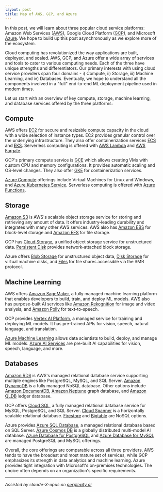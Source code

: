 ```yaml
---
layout: post
title: Map of AWS, GCP, and Azure
---
```


In this post, we will learn about three popular cloud service platforms: Amazon Web Services ([AWS](https://aws.amazon.com/)), Google Cloud Platform ([GCP](https://cloud.google.com/products?hl=en)), and Microsoft [Azure](https://azure.microsoft.com/en-ca). We hope to build up this post asynchronously as we explore more of the ecosystem.

Cloud computing has revolutionized the way applications are built, deployed, and scaled. AWS, GCP, and Azure offer a wide array of services and tools to cater to various computing needs. Each of the three have unique strengths and differentiators. Our primary interests with using cloud service providers span four domains - i) Compute, ii) Storage, iii) Machine Learning, and iv) Databases. Eventually, we hope to understand all the components involved in a "full" end-to-end ML deployment pipeline used in modern times.

Let us start with an overview of key compute, storage, machine learning, and database services offered by the three platforms:

## Compute

AWS offers [EC2](https://aws.amazon.com/ec2/) for secure and resizable compute capacity in the cloud with a wide selection of instance types. EC2 provides granular control over the underlying infrastructure. They also offer containerization services [ECS](https://aws.amazon.com/ecs/) and [EKS](https://aws.amazon.com/eks/). Serverless computing is offered with [AWS Lambda](https://aws.amazon.com/lambda/) and [AWS Fargate](https://aws.amazon.com/fargate/?c=ser&sec=srv).

GCP's primary compute service is [GCE](https://cloud.google.com/products/compute?hl=en) which allows creating VMs with custom CPU and memory configurations. It provides automatic scaling and OS-level changes. They also offer [GKE](https://cloud.google.com/kubernetes-engine?hl=en) for containerization services.

[Azure Compute](https://azure.microsoft.com/en-gb/products/category/compute) offerings include Virtual Machines for Linux and Windows, and [Azure Kubernetes Service](https://azure.microsoft.com/en-gb/products/kubernetes-service). Serverless computing is offered with [Azure Functions](https://azure.microsoft.com/en-gb/products/functions).

## Storage

[Amazon S3](https://aws.amazon.com/s3/) is AWS's scalable object storage service for storing and retrieving any amount of data. It offers industry-leading durability and integrates with many other AWS services. AWS also has [Amazon EBS](https://aws.amazon.com/ebs/) for block-level storage and [Amazon EFS](https://aws.amazon.com/efs/) for file storage.

GCP has [Cloud Storage](https://cloud.google.com/storage?hl=en), a unified object storage service for unstructured data. [Persistent Disk](https://cloud.google.com/persistent-disk?hl=en) provides network-attached block storage.

Azure offers [Blob Storage](https://azure.microsoft.com/en-gb/products/storage/blobs) for unstructured object data, [Disk Storage](https://azure.microsoft.com/en-gb/products/storage/disks) for virtual machine disks, and [Files](https://azure.microsoft.com/en-gb/products/storage/files) for file shares accessible via the SMB protocol.

## Machine Learning

AWS offers [Amazon SageMaker](https://aws.amazon.com/sagemaker/), a fully managed machine learning platform that enables developers to build, train, and deploy ML models. AWS also has purpose-built AI services like [Amazon Rekognition](https://aws.amazon.com/rekognition/) for image and video analysis, and [Amazon Polly](https://aws.amazon.com/polly/) for text-to-speech.

GCP provides [Vertex AI Platform](https://cloud.google.com/vertex-ai?hl=en), a managed service for training and deploying ML models. It has pre-trained APIs for vision, speech, natural language, and translation.

[Azure Machine Learning](https://azure.microsoft.com/en-gb/products/machine-learning) allows data scientists to build, deploy, and manage ML models. [Azure AI Services](https://azure.microsoft.com/en-us/products/ai-services) are pre-built AI capabilities for vision, speech, language, and more.

## Databases

[Amazon RDS](https://aws.amazon.com/rds/) is AWS's managed relational database service supporting multiple engines like PostgreSQL, MySQL, and SQL Server. [Amazon DynamoDB](https://aws.amazon.com/dynamodb/) is a fully managed NoSQL database. Other options include [Amazon DocumentDB](https://aws.amazon.com/documentdb/), [Amazon Neptune](https://aws.amazon.com/neptune/) graph database, and [Amazon QLDB](https://aws.amazon.com/qldb/) ledger database.

GCP offers [Cloud SQL](https://cloud.google.com/sql?hl=en), a fully managed relational database service for MySQL, PostgreSQL, and SQL Server. [Cloud Spanner](https://cloud.google.com/spanner?hl=en) is a horizontally scalable relational database. [Firestore](https://cloud.google.com/firestore?hl=en) and [Bigtable](https://cloud.google.com/bigtable?hl=en) are NoSQL options.

Azure provides [Azure SQL Database](https://azure.microsoft.com/en-gb/products/azure-sql/database), a managed relational database based on SQL Server. [Azure Cosmos DB](https://learn.microsoft.com/en-us/azure/cosmos-db/introduction) is a globally distributed multi-model AI database. [Azure Database for PostgreSQL](https://azure.microsoft.com/en-gb/products/postgresql) and [Azure Database for MySQL](https://azure.microsoft.com/en-gb/products/mysql) are managed PostgreSQL and MySQL offerings.

Overall, the core offerings are comparable across all three providers. AWS tends to have the broadest and most mature set of services, while GCP emphasizes its strength in data analytics and machine learning. Azure provides tight integration with Microsoft's on-premises technologies. The choice often depends on an organization's specific requirements.

---
_Assisted by claude-3-opus on [perplexity.ai](https://perplexity.ai)_

<!-- -------------------------------------------------------------- -->
<!-- 
sequence: renumber, accumulate, format

to increment numbers, use multiple cursors then emmet shortcuts

regex...
\[(\d+)\]
to
 [[$1](#ref-$1)]

regex...
\[(\d+)\] (.*)
to
[$1] <a id="ref-$1"></a> [display text]($2)  

change "Citations:" to "## References"
-->
<!-- 
Include images like this:  
<figure style="text-align: center; width:100%;">
    <img src="{{site.baseurl}}/images/experimenting_files/experimenting_18_1.svg" alt="___" style="max-width:90%; 
    height: auto; margin:3% auto; display:block;">
    <figcaption>___</figcaption>
</figure> 
-->
<!-- 
Include code snippets like this:  
```python 
def square(x):
    return x**2
``` 
-->
<!-- 
Cite like this [[2](#ref-2)], and this [[3](#ref-3)]. Use two extra spaces at end of each line for line break
---
### References  
[1] <a id="ref-1"></a> [display text](hyperlink)  
[2] <a id="ref-2"></a> [display text](hyperlink) 
[3] <a id="ref-3"></a> [display text](hyperlink)   
-->
<!-- -------------------------------------------------------------- -->
